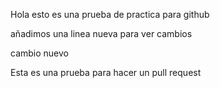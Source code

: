 Hola esto es una prueba de practica para github

añadimos una linea nueva para ver cambios

cambio nuevo

Esta es una prueba para hacer un pull request